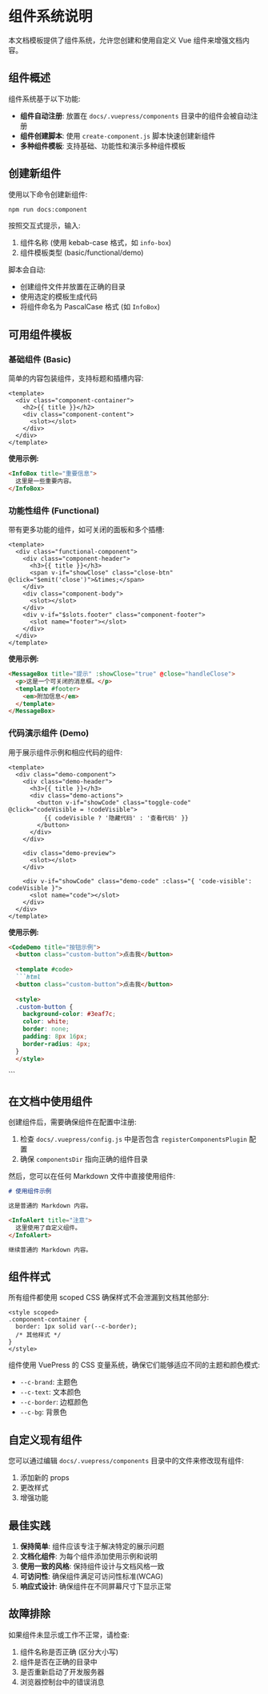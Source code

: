 # 组件系统说明

本文档模板提供了组件系统，允许您创建和使用自定义 Vue 组件来增强文档内容。

## 组件概述

组件系统基于以下功能:

- **组件自动注册**: 放置在 `docs/.vuepress/components` 目录中的组件会被自动注册
- **组件创建脚本**: 使用 `create-component.js` 脚本快速创建新组件
- **多种组件模板**: 支持基础、功能性和演示多种组件模板

## 创建新组件

使用以下命令创建新组件:

```bash
npm run docs:component
```

按照交互式提示，输入:

1. 组件名称 (使用 kebab-case 格式，如 `info-box`)
2. 组件模板类型 (basic/functional/demo)

脚本会自动:

- 创建组件文件并放置在正确的目录
- 使用选定的模板生成代码
- 将组件命名为 PascalCase 格式 (如 `InfoBox`)

## 可用组件模板

### 基础组件 (Basic)

简单的内容包装组件，支持标题和插槽内容:

```vue
<template>
  <div class="component-container">
    <h2>{{ title }}</h2>
    <div class="component-content">
      <slot></slot>
    </div>
  </div>
</template>
```

**使用示例:**

```md
<InfoBox title="重要信息">
  这里是一些重要内容。
</InfoBox>
```

### 功能性组件 (Functional)

带有更多功能的组件，如可关闭的面板和多个插槽:

```vue
<template>
  <div class="functional-component">
    <div class="component-header">
      <h3>{{ title }}</h3>
      <span v-if="showClose" class="close-btn" @click="$emit('close')">&times;</span>
    </div>
    <div class="component-body">
      <slot></slot>
    </div>
    <div v-if="$slots.footer" class="component-footer">
      <slot name="footer"></slot>
    </div>
  </div>
</template>
```

**使用示例:**

```md
<MessageBox title="提示" :showClose="true" @close="handleClose">
  <p>这是一个可关闭的消息框。</p>
  <template #footer>
    <em>附加信息</em>
  </template>
</MessageBox>
```

### 代码演示组件 (Demo)

用于展示组件示例和相应代码的组件:

```vue
<template>
  <div class="demo-component">
    <div class="demo-header">
      <h3>{{ title }}</h3>
      <div class="demo-actions">
        <button v-if="showCode" class="toggle-code" @click="codeVisible = !codeVisible">
          {{ codeVisible ? '隐藏代码' : '查看代码' }}
        </button>
      </div>
    </div>
    
    <div class="demo-preview">
      <slot></slot>
    </div>
    
    <div v-if="showCode" class="demo-code" :class="{ 'code-visible': codeVisible }">
      <slot name="code"></slot>
    </div>
  </div>
</template>
```

**使用示例:**

```md
<CodeDemo title="按钮示例">
  <button class="custom-button">点击我</button>
  
  <template #code>
  ```html
  <button class="custom-button">点击我</button>
  
  <style>
  .custom-button {
    background-color: #3eaf7c;
    color: white;
    border: none;
    padding: 8px 16px;
    border-radius: 4px;
  }
  </style>
  ```
  </template>
</CodeDemo>
```

## 在文档中使用组件

创建组件后，需要确保组件在配置中注册:

1. 检查 `docs/.vuepress/config.js` 中是否包含 `registerComponentsPlugin` 配置
2. 确保 `componentsDir` 指向正确的组件目录

然后，您可以在任何 Markdown 文件中直接使用组件:

```md
# 使用组件示例

这是普通的 Markdown 内容。

<InfoAlert title="注意">
  这里使用了自定义组件。
</InfoAlert>

继续普通的 Markdown 内容。
```

## 组件样式

所有组件都使用 scoped CSS 确保样式不会泄漏到文档其他部分:

```vue
<style scoped>
.component-container {
  border: 1px solid var(--c-border);
  /* 其他样式 */
}
</style>
```

组件使用 VuePress 的 CSS 变量系统，确保它们能够适应不同的主题和颜色模式:

- `--c-brand`: 主题色
- `--c-text`: 文本颜色
- `--c-border`: 边框颜色
- `--c-bg`: 背景色

## 自定义现有组件

您可以通过编辑 `docs/.vuepress/components` 目录中的文件来修改现有组件:

1. 添加新的 props
2. 更改样式
3. 增强功能

## 最佳实践

1. **保持简单**: 组件应该专注于解决特定的展示问题
2. **文档化组件**: 为每个组件添加使用示例和说明
3. **使用一致的风格**: 保持组件设计与文档风格一致
4. **可访问性**: 确保组件满足可访问性标准(WCAG)
5. **响应式设计**: 确保组件在不同屏幕尺寸下显示正常

## 故障排除

如果组件未显示或工作不正常，请检查:

1. 组件名称是否正确 (区分大小写)
2. 组件是否在正确的目录中
3. 是否重新启动了开发服务器
4. 浏览器控制台中的错误消息 
